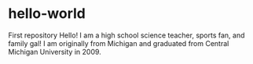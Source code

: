 # hello-world
First repository
Hello!
I am a high school science teacher, sports fan, and family gal! I am originally from Michigan and graduated from Central Michigan University in 2009.


